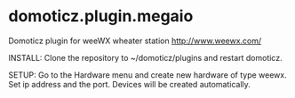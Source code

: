 # domoticz.plugin.megaio
Domoticz plugin for weeWX wheater station http://www.weewx.com/

INSTALL:
Clone the repository to ~/domoticz/plugins and restart domoticz.

SETUP:
Go to the Hardware menu and create new hardware of type weewx. Set ip address and the port.
Devices will be created automatically.

